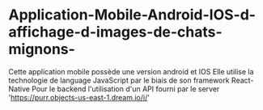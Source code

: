 # Application-Mobile-Android-IOS-d-affichage-d-images-de-chats-mignons-
Cette application mobile possède une version android et IOS 
Elle utilise la technologie de  language JavaScript par le biais de son framework React-Native
Pour le backend  l'utilisation d'un API fourni par le server  'https://purr.objects-us-east-1.dream.io/i/'
